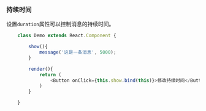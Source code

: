 ### 持续时间
设置```duration```属性可以控制消息的持续时间。
```javascript
    class Demo extends React.Component {

        show(){
            message('这是一条消息', 5000);
        }

        render(){
            return (
                <Button onClick={this.show.bind(this)}>修改持续时间</Button>
            )
        }

    }
```